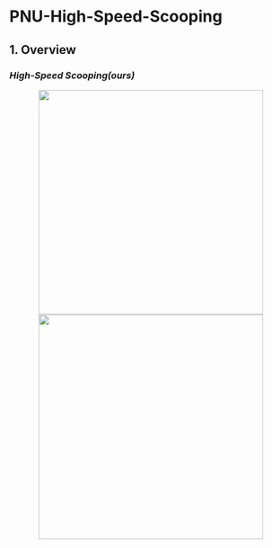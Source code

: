 # PNU-High-Speed-Scooping

## 1. Overview

### *High-Speed Scooping(ours)*
<p align = "center">
<img src="media/scoop_card.gif" width="400"> 
<img src="media/scoop_card_slope.gif" width="400"> 
</p>
